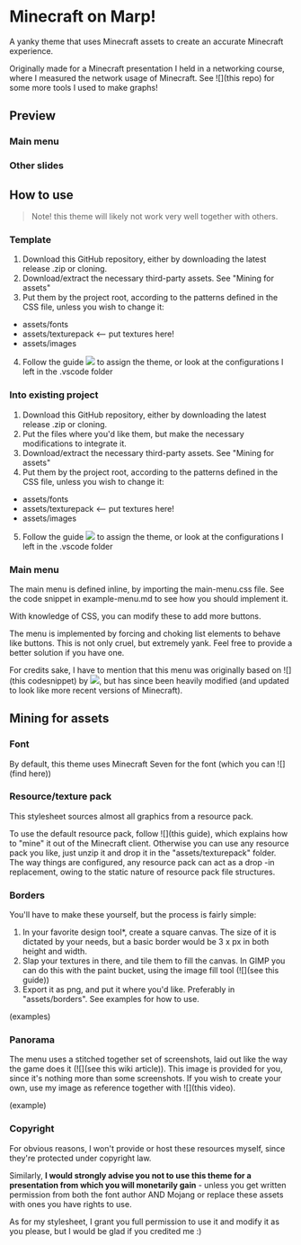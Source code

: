 # Minecraft on Marp!
A yanky theme that uses Minecraft assets to create an accurate Minecraft experience.

Originally made for a Minecraft presentation I held in a networking course, where I measured the network usage of Minecraft. See ![](this repo) for some more tools I used to make graphs!

## Preview
### Main menu
### Other slides

## How to use
> Note! this theme will likely not work very well together with others.

### Template
1. Download this GitHub repository, either by downloading the latest release .zip or cloning.
2. Download/extract the necessary third-party assets. See "Mining for assets"
3. Put them by the project root, according to the patterns defined in the CSS file, unless you wish to change it:
  - assets/fonts
  - assets/texturepack <-- put textures here!
  - assets/images
4. Follow the guide ![](here) to assign the theme, or look at the configurations I left in the .vscode folder
### Into existing project
1. Download this GitHub repository, either by downloading the latest release .zip or cloning.
2. Put the files where you'd like them, but make the necessary modifications to integrate it.
3. Download/extract the necessary third-party assets. See "Mining for assets"
4. Put them by the project root, according to the patterns defined in the CSS file, unless you wish to change it:
  - assets/fonts
  - assets/texturepack <-- put textures here!
  - assets/images
5. Follow the guide ![](here) to assign the theme, or look at the configurations I left in the .vscode folder

### Main menu
The main menu is defined inline, by importing the main-menu.css file. See the code snippet in example-menu.md to see how you should implement it.

With knowledge of CSS, you can modify these to add more buttons.

The menu is implemented by forcing and choking list elements to behave like buttons. This is not only cruel, but extremely yank. Feel free to provide a better solution if you have one.

For credits sake, I have to mention that this menu was originally based on ![](this codesnippet) by ![](AUTHOR), but has since been heavily modified (and updated to look like more recent versions of Minecraft).

## Mining for assets
### Font
By default, this theme uses Minecraft Seven for the font (which you can ![](find here)) 

### Resource/texture pack
This stylesheet sources almost all graphics from a resource pack.

To use the default resource pack, follow ![](this guide), which explains how to "mine" it out of the Minecraft client. Otherwise you can use any resource pack you like, just unzip it and drop it in the "assets/texturepack" folder. The way things are configured, any resource pack can act as a drop -in replacement, owing to the static nature of resource pack file structures.

### Borders
You'll have to make these yourself, but the process is fairly simple:
1. In your favorite design tool*, create a square canvas. The size of it is dictated by your needs, but a basic border would be 3 x <size of texture> px in both height and width.
2. Slap your textures in there, and tile them to fill the canvas. In GIMP you can do this with the paint bucket, using the image fill tool (![](see this guide))
3. Export it as png, and put it where you'd like. Preferably in "assets/borders". See examples for how to use.

(examples)

### Panorama
The menu uses a stitched together set of screenshots, laid out like the way the game does it  (![](see this wiki article)). This image is provided for you, since it's nothing more than some screenshots. If you wish to create your own, use my image as reference together with ![](this video).

(example)

### Copyright
For obvious reasons, I won't provide or host these resources myself, since they're protected under copyright law. 

Similarly, **I would strongly advise you not to use this theme for a presentation from which you will monetarily gain** - unless you get written permission from both the font author AND Mojang or replace these assets with ones you have rights to use. 

As for my stylesheet, I grant you full permission to use it and modify it as you please, but I would be glad if you credited me :)

